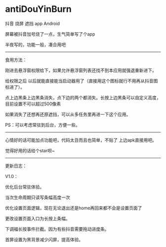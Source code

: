 # antiDouYinBurn

抖音 烧屏 遮挡 app Android

屏幕被抖音加号烧了一点，生气简单写了个app

半夜写的，功能一般，凑合用吧

---------------

食用方法：

刚进去悬浮窗权限给下，如果允许悬浮窗列表还找不到本应用就强退重新进下。

给权限之后 以后就能直接能当启动器用了（直接用这个图标就行不用再从抖音图标进了）。

点上边黑条上边黑条消失，点下边的两个都消失。长按上边黑条可以自定义高度，目前设置不可以超过500像素

如果消失了还想再还原遮挡，可以从多任务里再进一下这个应用。

PS：可以考虑常驻到后台，方便一些。

---------------

心情好的话可能加点功能吧，代码太丑而且也简单，不贴了 上边apk直接用吧。

觉得好用的话给个star呗~

-----------------
更新日志：

V1.0：

优化后台常驻体验。

当次生命周期只读写条幅高度一次

优化设置页面逻辑，现在无论退出还是home再回来都不会是设置页面了

更改设置页面入口为长按上条幅。

下调福长按事件拦截。因为有些抖音需要拖动进度条。

首屏设置为黑背景减少闪屏，提高体验。

